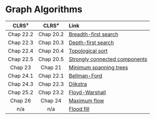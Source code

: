 # Graph Algorithms

| **CLRS³** | **CLRS⁴** | **Link** |
|:---:|:---:|:---|
| Chap 22.2 | Chap 20.2 | [Breadth-first search](https://github.com/pl3onasm/Algorithms/tree/main/algorithms/graphs/bfs)
| Chap 22.3 | Chap 20.3 | [Depth-first search](https://github.com/pl3onasm/Algorithms/tree/main/algorithms/graphs/dfs)
| Chap 22.4 | Chap 20.4 | [Topological sort](https://github.com/pl3onasm/AADS/tree/main/algorithms/graphs/top-sort)
| Chap 22.5 | Chap 20.5 | [Strongly connected components](https://github.com/pl3onasm/AADS/tree/main/algorithms/graphs/scc)
| Chap 23 | Chap 21 | [Minimum spanning trees](https://github.com/pl3onasm/AADS/tree/main/algorithms/graphs/mst)
| Chap 24.1 | Chap 22.1 | [Bellman-Ford](https://github.com/pl3onasm/AADS/tree/main/algorithms/graphs/bellman)
| Chap 24.3 | Chap 22.3 | [Dijkstra](https://github.com/pl3onasm/AADS/tree/main/algorithms/graphs/dijkstra)
| Chap 25.2 | Chap 23.2 | [Floyd-Warshall](https://github.com/pl3onasm/AADS/tree/main/algorithms/graphs/floyd)
| Chap 26 | Chap 24 | [Maximum flow](https://github.com/pl3onasm/AADS/tree/main/algorithms/graphs/maxflow)
| n/a | n/a | [Flood fill](https://github.com/pl3onasm/AADS/tree/main/algorithms/graphs/floodfill)
